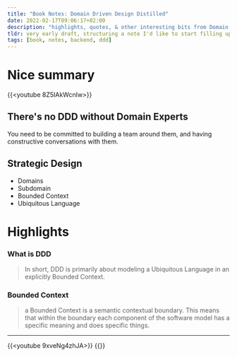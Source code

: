 ```yaml
---
title: "Book Notes: Domain Driven Design Distilled"
date: 2022-02-17T09:06:17+02:00
description: "highlights, quotes, & other interesting bits from Domain Driven Design Distilled and Implementing DDD by Vaughn Vernon"
tldr: very early draft, structuring a note I'd like to start filling up at some point 🙂
tags: [book, notes, backend, ddd]
---
```


# Nice summary

{{<youtube 8Z5IAkWcnIw>}}

## There's no DDD without Domain Experts

You need to be committed to building a team around them, and having constructive conversations with them.

## Strategic Design

- Domains
- Subdomain
- Bounded Context
- Ubiquitous Language

# Highlights

### What is DDD
> In short, DDD is primarily about modeling a Ubiquitous Language in an explicitly Bounded Context.

### Bounded Context
> a Bounded Context
> is a semantic contextual boundary. This means that within the boundary each component of the software model has a specific meaning and does specific things.

---

{{<youtube 9xveNg4zhJA>}}
{{<youtube gxgKgMvPH9I>}}
